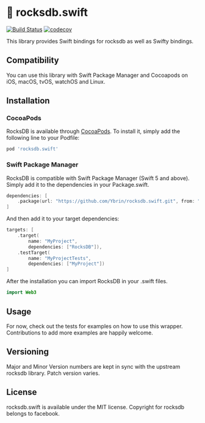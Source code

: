 # :rocket: rocksdb.swift

[![Build Status](https://travis-ci.com/Ybrin/rocksdb.swift.svg?branch=master)](https://travis-ci.com/Ybrin/rocksdb.swift)
[![codecov](https://codecov.io/gh/Ybrin/rocksdb.swift/branch/master/graph/badge.svg)](https://codecov.io/gh/Ybrin/rocksdb.swift)

This library provides Swift bindings for rocksdb as well as Swifty bindings.

## Compatibility

You can use this library with Swift Package Manager and Cocoapods on iOS, macOS, tvOS, watchOS and Linux.

## Installation

### CocoaPods

RocksDB is available through [CocoaPods](http://cocoapods.org/). To install it, simply add the following line to your Podfile:

```Ruby
pod 'rocksdb.swift'
```

### Swift Package Manager

RocksDB is compatible with Swift Package Manager (Swift 5 and above). Simply add it to the dependencies in your Package.swift.

```Swift
dependencies: [
    .package(url: "https://github.com/Ybrin/rocksdb.swift.git", from: "6.4.15")
]
```

And then add it to your target dependencies:

```Swift
targets: [
    .target(
        name: "MyProject",
        dependencies: ["RocksDB"]),
    .testTarget(
        name: "MyProjectTests",
        dependencies: ["MyProject"])
]
```

After the installation you can import RocksDB in your .swift files.

```Swift
import Web3
```

## Usage

For now, check out the tests for examples on how to use this wrapper. Contributions to add more examples are happily welcome.

## Versioning

Major and Minor Version numbers are kept in sync with the upstream rocksdb library. Patch version varies.

## License

rocksdb.swift is available under the MIT license. Copyright for rocksdb belongs to facebook.

